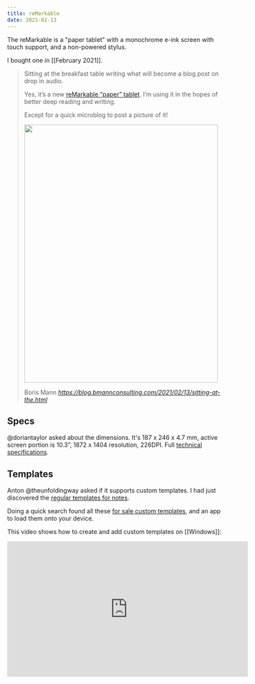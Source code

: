 ```yaml
---
title: reMarkable
date: 2021-02-13
---
```


The reMarkable is a "paper tablet" with a monochrome e-ink screen with touch support, and a non-powered stylus.

I bought one in [[February 2021]].

<blockquote class="quoteback" data-title="" data-author="Boris Mann" data-avatar="https://micro.blog/boris/avatar.jpg" cite="https://blog.bmannconsulting.com/2021/02/13/sitting-at-the.html"><p>Sitting at the breakfast table writing what will become a blog post on drop in audio.</p>

<p>Yes, it’s a new <a href="https://remarkable.com/">reMarkable “paper” tablet</a>. I’m using it in the hopes of better deep reading and writing.</p>

<p>Except for a quick microblog to post a picture of it!</p>

<p><img src="https://micro.blog/photos/1000x/https://blog.bmannconsulting.com/uploads/2021/850c830ed2.jpg" width="450" height="600" alt=""></p>
<footer>Boris Mann <cite><a href="https://blog.bmannconsulting.com/2021/02/13/sitting-at-the.html">https://blog.bmannconsulting.com/2021/02/13/sitting-at-the.html</a></cite></footer></blockquote><script src="https://micro.blog/quoteback.js"></script>

## Specs

@doriantaylor asked about the dimensions. It's 187 x 246 x 4.7 mm, active screen portion is 10.3”, 1872 x 1404 resolution, 226DPI. Full [technical specifications](https://remarkable.com/#Specifications).

## Templates

Anton @theunfoldingway asked if it supports custom templates. I had just discovered the [regular templates for notes](https://support.remarkable.com/hc/en-us/articles/360002674558-Templates).

Doing a quick search found all these [for sale custom templates](https://www.einkpads.com/), and an app to load them onto your device.

This video shows how to create and add custom templates on [[Windows]]:

<iframe width="560" height="315" src="https://www.youtube.com/embed/Bl1krpUZTdo" frameborder="0" allow="accelerometer; autoplay; clipboard-write; encrypted-media; gyroscope; picture-in-picture" allowfullscreen></iframe>
